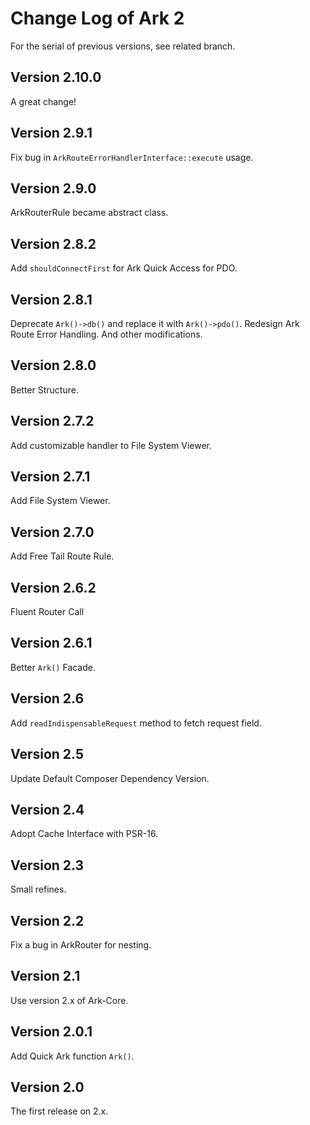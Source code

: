# Change Log of Ark 2

For the serial of previous versions, see related branch.

## Version 2.10.0

A great change!

## Version 2.9.1

Fix bug in `ArkRouteErrorHandlerInterface::execute` usage.

## Version 2.9.0

ArkRouterRule became abstract class.

## Version 2.8.2

Add `shouldConnectFirst` for Ark Quick Access for PDO.

## Version 2.8.1

Deprecate `Ark()->db()` and replace it with `Ark()->pdo()`.
Redesign Ark Route Error Handling.
And other modifications.

## Version 2.8.0

Better Structure.

## Version 2.7.2

Add customizable handler to File System Viewer.

## Version 2.7.1

Add File System Viewer.

## Version 2.7.0

Add Free Tail Route Rule.

## Version 2.6.2

Fluent Router Call

## Version 2.6.1

Better `Ark()` Facade.

## Version 2.6

Add `readIndispensableRequest` method to fetch request field.

## Version 2.5

Update Default Composer Dependency Version.

## Version 2.4

Adopt Cache Interface with PSR-16.

## Version 2.3

Small refines.

## Version 2.2

Fix a bug in ArkRouter for nesting.

## Version 2.1

Use version 2.x of Ark-Core.

## Version 2.0.1

Add Quick Ark function `Ark()`.

## Version 2.0

The first release on 2.x.